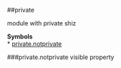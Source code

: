<a name="module_private"></a>
##private

module with private shiz

  
**Symbols**  
    * [private.notprivate](#module_private.notprivate)

<a name="module_private.notprivate"></a>
###private.notprivate
visible property

  
